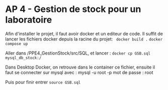 <h1>AP 4 - Gestion de stock pour un laboratoire</h1>

Afin d'installer le projet, il faut avoir docker et un editeur de code.
Il suffit de lancer les fichiers docker depuis la racine du projet:
``` docker build .```
```docker compose up ```

Aller dans /PPE4_GestionStock/src/SQL, et lancer :
``docker cp GSB.sql mysql_db_stock:/``

Dans Desktop Docker, on retrouve dans le container ce fichier,
ensuite il faut se connecter sur mysql avec :
mysql -u root -p
mot de passe : root

Puis pour finir entrer 
```source GSB.sql```